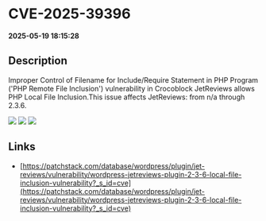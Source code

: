 # CVE-2025-39396

**2025-05-19 18:15:28**

## Description
Improper Control of Filename for Include/Require Statement in PHP Program ('PHP Remote File Inclusion') vulnerability in Crocoblock JetReviews allows PHP Local File Inclusion.This issue affects JetReviews: from n/a through 2.3.6.

![](https://img.shields.io/static/v1?label=Score&message=7.5&color=red)
![](https://img.shields.io/static/v1?label=Severity&message=HIGH&color=red)
![](https://img.shields.io/static/v1?label=CWE&message=RFI&color=green)

## Links
- [https://patchstack.com/database/wordpress/plugin/jet-reviews/vulnerability/wordpress-jetreviews-plugin-2-3-6-local-file-inclusion-vulnerability?_s_id=cve](https://patchstack.com/database/wordpress/plugin/jet-reviews/vulnerability/wordpress-jetreviews-plugin-2-3-6-local-file-inclusion-vulnerability?_s_id=cve)
